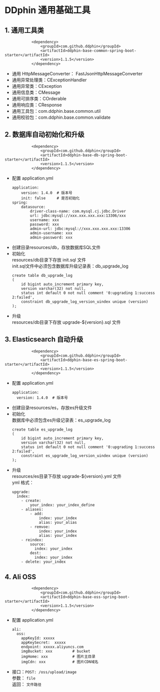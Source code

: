 # DDphin 通用基础工具

## 1. 通用工具类
```$xslt
            <dependency>
                <groupId>com.github.ddphin</groupId>
                <artifactId>ddphin-base-common-spring-boot-starter</artifactId>
                <version>1.1.5</version>
            </dependency>
```

- 通用 HttpMessageConverter： FastJsonHttpMessageConverter
- 通用异常处理类：CExceptionHandler
- 通用异常类：CException
- 通用信息类：CMessage
- 通用可排序类：COrderable
- 通用响应类：CResponse
- 通用工具包：com.ddphin.base.common.util
- 通用校验包：com.ddphin.base.common.validate

## 2. 数据库自动初始化和升级
```$xslt
            <dependency>
                <groupId>com.github.ddphin</groupId>
                <artifactId>ddphin-base-db-spring-boot-starter</artifactId>
                <version>1.1.5</version>
            </dependency>
```
- 配置
application.yml
    ```$xslt
    application:
        version: 1.4.0  # 版本号
        init: false     # 是否初始化
    spring:
        datasource:
            driver-class-name: com.mysql.cj.jdbc.Driver
            url: jdbc:mysql://xxx.xxx.xxx.xxx:13306/xxx
            username: xxx
            password: xxx
            admin-url: jdbc:mysql://xxx.xxx.xxx.xxx:13306
            admin-username: xxx
            admin-password: xxx              
    ```
- 创建目录resources/db，存放数据库SQL文件
- 初始化 
<br>resources/db目录下存放 init.sql 文件
<br>init.sql文件中必须包含数据库升级记录表：db_upgrade_log
    ```$xslt
    create table db_upgrade_log
    (
        id bigint auto_increment primary key,
        version varchar(32) not null,
        status int default 0 not null comment '0:upgrading 1:success 2:failed',
        constraint db_upgrade_log_version_uindex unique (version)
    );

    ```
- 升级
<br>resources/db目录下存放 upgrade-${version}.sql 文件

## 3. Elasticsearch 自动升级
```$xslt
            <dependency>
                <groupId>com.github.ddphin</groupId>
                <artifactId>ddphin-base-es-spring-boot-starter</artifactId>
                <version>1.1.5</version>
            </dependency>
```
- 配置
application.yml
    ```$xslt
    application:
      version: 1.4.0  # 版本号
    ```
- 创建目录resources/es，存放es升级文件
- 初始化 
<br>数据库中必须包含es升级记录表：es_upgrade_log
    ```$xslt
    create table es_upgrade_log
    (
        id bigint auto_increment primary key,
        version varchar(32) not null,
        status int default 0 not null comment '0:upgrading 1:success 2:failed',
        constraint es_upgrade_log_version_uindex unique (version)
    );

    ```
- 升级
<br>resources/es目录下存放 upgrade-${version}.yml 文件
<br>yml 格式：
    ```$xslt
    upgrade:
      index:
        - create:
            your_index: your_index_define
        - aliases:
            - add:
                index: your_index
                alias: your_alias
            - remvoe:
                index: your_index
                alias: your_index
        - reindex:
            source:
              index: your_index
            dest:
              index: your_index    
        - delete: your_index                 
    ```

## 4. Ali OSS 
```$xslt
            <dependency>
                <groupId>com.github.ddphin</groupId>
                <artifactId>ddphin-base-oss-spring-boot-starter</artifactId>
                <version>1.1.5</version>
            </dependency>
```
- 配置
application.yml
    ```$xslt
    ali:
      oss:
        appKeyId: xxxxx
        appKeySecret:  xxxxx
        endpoint: xxxxx.aliyuncs.com
        imgBucket: xxx         # bucket
        imgHome: xxx           # 图片主目录
        imgCdn: xxx            # 图片CDN域名
    ```
- 接口：`POST: /oss/upload/image`
<br>参数： `file` 
<br>返回： `文件路径`
